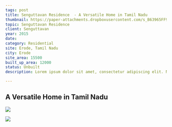 ```yaml
---
tags: post
title: Senguttavan Residence  - A Versatile Home in Tamil Nadu
thumbnail: https://paper-attachments.dropboxusercontent.com/s_B63965FF9E5209A6B33B84745847AFAFFCEABE5CB3F828FCA5CC456766077C72_1729248183962_0004.jpg
topic: Senguttavan Residence
client: Senguttavan
year: 2015
date:
category: Residential
site: Erode, Tamil Nadu
city: Erode
site_area: 15500
built_up_area: 12000
status: Unbuilt
description: Lorem ipsum dolor sit amet, consectetur adipiscing elit. Nullam ultricies interdum tortor, sit amet gravida ipsum fermentum ut. Aenean sagittis metus justo, at vestibulum elit malesuada a. Suspendisse dictum, sapien eu tincidunt convallis, elit urna rhoncus leo, ac fermentum lorem libero in magna. Integer scelerisque odio et convallis faucibus.

---
```


## A Versatile Home in Tamil Nadu

![](https://paper-attachments.dropboxusercontent.com/s_B63965FF9E5209A6B33B84745847AFAFFCEABE5CB3F828FCA5CC456766077C72_1729248192897_0001.jpg)

![](https://paper-attachments.dropboxusercontent.com/s_B63965FF9E5209A6B33B84745847AFAFFCEABE5CB3F828FCA5CC456766077C72_1729248192963_0003.jpg)


